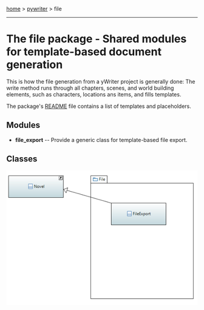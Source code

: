 [home](index) > [pywriter](pywriter) > file

---

# The file package - Shared modules for template-based document generation

This is how the file generation from a yWriter project is generally done:
The write method runs through all chapters, scenes, and world building 
elements, such as characters, locations ans items, and fills templates. 

The package's [README](https://github.com/peter88213/PyWriter/tree/master/src/pywriter/file#readme) file contains a list of templates and placeholders.

## Modules
 
- **file_export** -- Provide a generic class for template-based file export.

## Classes

![file package class diagram](img/file_package_class_diagram.png)